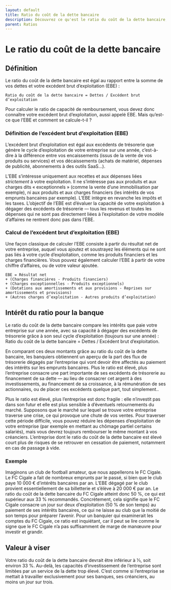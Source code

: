 ```yaml
---
layout: default
title: Ratio du coût de la dette bancaire
description: Découvrez ce qu'est le ratio du coût de la dette bancaire, et comment le calculer.
parent: Ratios
---
```


# Le ratio du coût de la dette bancaire

## Définition

Le ratio du coût de la dette bancaire est égal au rapport entre la somme de vos dettes et votre excédent brut d’exploitation (EBE) :

```
Ratio du coût de la dette bancaire = Dettes / Excédent brut d’exploitation
```

Pour calculer le ratio de capacité de remboursement, vous devez donc connaître votre excédent brut d’exploitation, aussi appelé EBE. Mais qu’est-ce que l’EBE et comment se calcule-t-il ?

### Définition de l’excédent brut d’exploitation (EBE)

L’excédent brut d’exploitation est égal aux excédents de trésorerie que génère le cycle d’exploitation de votre entreprise sur une année, c’est-à-dire à la différence entre vos encaissements (issus de la vente de vos produits ou services) et vos décaissements (achats de matériel, dépenses de publicité, abonnements à des outils SaaS…).

L’EBE s’intéresse uniquement aux recettes et aux dépenses liées *strictement* à votre exploitation. Il ne s’intéresse pas aux produits et aux charges dits « exceptionnels » (comme la vente d’une immobilisation par exemple), ni aux produits et aux charges financiers (les intérêts de vos emprunts bancaires par exemple). L’EBE intègre en revanche les impôts et les taxes. L’objectif de l’EBE est d’évaluer la capacité de votre exploitation à dégager des excédents de trésorerie — tous les revenus et toutes les dépenses qui ne sont pas directement liées à l’exploitation de votre modèle d’affaires ne rentrent donc pas dans l’EBE.

### Calcul de l’excédent brut d’exploitation (EBE)

Une façon classique de calculer l’EBE consiste à partir du résultat net de votre entreprise, auquel vous ajoutez et soustrayez les éléments qui ne sont pas liés à votre cycle d’exploitation, comme les produits financiers et les charges financières. Vous pouvez également calculer l’EBE à partir de votre chiffre d’affaires, ou de votre valeur ajoutée.

```
EBE = Résultat net
+ (Charges financières - Produits financiers)
+ (Charges exceptionnelles - Produits exceptionnels)
+ (Dotations aux amortissements et aux provisions - Reprises sur amortissements et provisions)
+ (Autres charges d’exploitation - Autres produits d’exploitation)
```

## Intérêt du ratio pour la banque

Le ratio du coût de la dette bancaire compare les intérêts que paie votre entreprise sur une année, avec sa capacité à dégager des excédents de trésorerie grâce à son seul cycle d’exploitation (toujours sur une année) : Ratio du coût de la dette bancaire = Dettes / Excédent brut d’exploitation.

En comparant ces deux montants grâce au ratio du coût de la dette bancaire, les banquiers obtiennent un aperçu de la part des flux de trésorerie dégagés par l’entreprise qui vont devoir être affectés au paiement des intérêts sur les emprunts bancaires. Plus le ratio est élevé, plus l’entreprise consacre une part importante de ses excédents de trésorerie au financement de sa dette — au lieu de consacrer cet argent à des investissements, au financement de sa croissance, à la rémunération de ses actionnaires, ou de placer ces excédents quelque part, tout simplement..

Plus le ratio est élevé, plus l’entreprise est donc fragile : elle n’investit pas dans son futur et elle est plus sensible à d’éventuels retournements du marché. Supposons que le marché sur lequel se trouve votre entreprise traverse une crise, ce qui provoque une chute de vos ventes. Pour traverser cette période difficile, vous pouvez réduire les dépenses d’exploitation de votre entreprise (par exemple en mettant au chômage partiel certains salariés), mais vous devrez toujours rembourser le même montant à vos créanciers. L’entreprise dont le ratio du coût de la dette bancaire est élevé court plus de risques de se retrouver en cessation de paiement, notamment en cas de passage à vide.

### Exemple

Imaginons un club de football amateur, que nous appellerons le FC Cigale. Le FC Cigale a fait de nombreux emprunts par le passé, si bien que le club paye 10 000 € d’intérêts bancaires par an. L’EBE dégagé par le club provient essentiellement de sa billetterie et s’élève à 20 000 € par an. Le ratio du coût de la dette bancaire du FC Cigale atteint donc 50 %, ce qui est supérieur aux 33 % recommandés. Concrètement, cela signifie que le FC Cigale consacre un jour sur deux d’exploitation (50 % de son temps) au paiement de ses intérêts bancaires, ce qui ne laisse au club que la moitié de son temps pour préparer l’avenir. Pour un banquier qui examinerait les comptes du FC Cigale, ce ratio est inquiétant, car il peut se lire comme le signe que le FC Cigale n’a pas suffisamment de marge de manœuvre pour investir et grandir.

## Valeur à viser

Votre ratio du coût de la dette bancaire devrait être inférieur à ⅓, soit environ 33 %. Au-delà, les capacités d’investissement de l’entreprise sont limitées par un service de la dette trop élevé. C’est comme si l’entreprise se mettait à travailler exclusivement pour ses banques, ses créanciers, au moins un jour sur trois.
